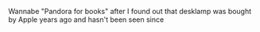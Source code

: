 Wannabe "Pandora for books" after I found out that desklamp was bought by Apple years ago and hasn't been seen since